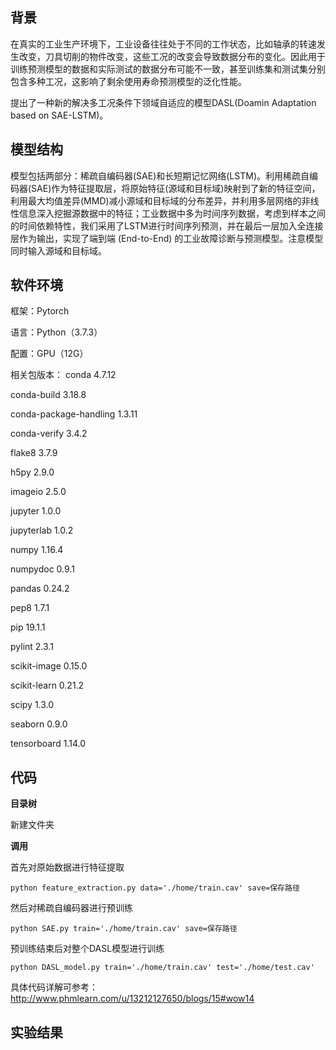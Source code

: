 ## 背景
在真实的工业生产环境下，工业设备往往处于不同的工作状态，比如轴承的转速发生改变，刀具切削的物件改变，这些工况的改变会导致数据分布的变化。因此用于训练预测模型的数据和实际测试的数据分布可能不一致，甚至训练集和测试集分别包含多种工况，这影响了剩余使用寿命预测模型的泛化性能。

提出了一种新的解决多工况条件下领域自适应的模型DASL(Doamin Adaptation based on SAE-LSTM)。



## 模型结构
模型包括两部分：稀疏自编码器(SAE)和长短期记忆网络(LSTM)。利用稀疏自编码器(SAE)作为特征提取层，将原始特征(源域和目标域)映射到了新的特征空间，利用最大均值差异(MMD)减小源域和目标域的分布差异，并利用多层网络的非线性信息深入挖掘源数据中的特征；工业数据中多为时间序列数据，考虑到样本之间的时间依赖特性，我们采用了LSTM进行时间序列预测，并在最后一层加入全连接层作为输出，实现了端到端 (End-to-End) 的工业故障诊断与预测模型。注意模型同时输入源域和目标域。

## 软件环境
框架：Pytorch

语言：Python（3.7.3）

配置：GPU（12G）

相关包版本：
conda 4.7.12

conda-build 3.18.8

conda-package-handling 1.3.11

conda-verify 3.4.2

flake8 3.7.9

h5py 2.9.0

imageio 2.5.0

jupyter 1.0.0

jupyterlab 1.0.2

numpy 1.16.4

numpydoc 0.9.1

pandas 0.24.2

pep8 1.7.1

pip 19.1.1

pylint 2.3.1

scikit-image 0.15.0

scikit-learn 0.21.2

scipy 1.3.0

seaborn 0.9.0

tensorboard 1.14.0

## 代码

**目录树**

新建文件夹


**调用**

首先对原始数据进行特征提取

```
python feature_extraction.py data='./home/train.cav' save=保存路径
```

然后对稀疏自编码器进行预训练

```
python SAE.py train='./home/train.cav' save=保存路径
```

预训练结束后对整个DASL模型进行训练

```
python DASL_model.py train='./home/train.cav' test='./home/test.cav'
```

具体代码详解可参考：http://www.phmlearn.com/u/13212127650/blogs/15#wow14


## 实验结果





